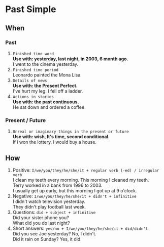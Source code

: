 # Past Simple
## When
### Past
1. `Finished time word`  
<b>Use with: yesterday, last night, in 2003, 6 month ago.</b>  
I went to the cinema yesterday.
2. `Finished time period`  
Leonardo painted the Mona Lisa.
3. `Details of news`  
<b>Use with: the Present Perfect.</b>  
I've hurt my leg. I fell off a ladder.
4. `Actions in stories`  
<b>Use with: the past continuous.</b>  
He sat down and ordered a coffee.
### Present / Future
1. `Unreal or imaginary things in the present or future`  
<b>Use with: wish, It's time, second conditional.</b>  
If i won the lottery. I would buy a house.
## How
1. Positive: `I/we/you/they/he/she/it + regular verb (-ed) / irregular verb`  
I clean my teeth every morning. This morning I cleaned my teeth.  
Terry worked in a bank from 1996 to 2003.  
I usually get up early, but this morning I got up at 9 o'clock.
2. Negative: `I/we/you/they/he/she/it + didn't + infinitive`  
I didn't watch television yesterday.  
They didn't play football last week.
3. Questions: `did + subject + infinitive`  
Did your sister phone you?  
What did you do last night?
4. Short answers: `yes/no + I/we/you/they/he/she/it + did/didn't`  
Did you see Joe yesterday? No, I didn't.  
Did it rain on Sunday? Yes, it did.
